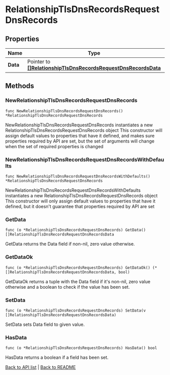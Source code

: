 # RelationshipTlsDnsRecordsRequestDnsRecords

## Properties

Name | Type | Description | Notes
------------ | ------------- | ------------- | -------------
**Data** | Pointer to [**[]RelationshipTlsDnsRecordsRequestDnsRecordsData**](RelationshipTlsDnsRecordsRequestDnsRecordsData.md) |  | [optional] 

## Methods

### NewRelationshipTlsDnsRecordsRequestDnsRecords

`func NewRelationshipTlsDnsRecordsRequestDnsRecords() *RelationshipTlsDnsRecordsRequestDnsRecords`

NewRelationshipTlsDnsRecordsRequestDnsRecords instantiates a new RelationshipTlsDnsRecordsRequestDnsRecords object
This constructor will assign default values to properties that have it defined,
and makes sure properties required by API are set, but the set of arguments
will change when the set of required properties is changed

### NewRelationshipTlsDnsRecordsRequestDnsRecordsWithDefaults

`func NewRelationshipTlsDnsRecordsRequestDnsRecordsWithDefaults() *RelationshipTlsDnsRecordsRequestDnsRecords`

NewRelationshipTlsDnsRecordsRequestDnsRecordsWithDefaults instantiates a new RelationshipTlsDnsRecordsRequestDnsRecords object
This constructor will only assign default values to properties that have it defined,
but it doesn't guarantee that properties required by API are set

### GetData

`func (o *RelationshipTlsDnsRecordsRequestDnsRecords) GetData() []RelationshipTlsDnsRecordsRequestDnsRecordsData`

GetData returns the Data field if non-nil, zero value otherwise.

### GetDataOk

`func (o *RelationshipTlsDnsRecordsRequestDnsRecords) GetDataOk() (*[]RelationshipTlsDnsRecordsRequestDnsRecordsData, bool)`

GetDataOk returns a tuple with the Data field if it's non-nil, zero value otherwise
and a boolean to check if the value has been set.

### SetData

`func (o *RelationshipTlsDnsRecordsRequestDnsRecords) SetData(v []RelationshipTlsDnsRecordsRequestDnsRecordsData)`

SetData sets Data field to given value.

### HasData

`func (o *RelationshipTlsDnsRecordsRequestDnsRecords) HasData() bool`

HasData returns a boolean if a field has been set.


[Back to API list](../README.md#documentation-for-api-endpoints) | [Back to README](../README.md)


